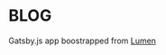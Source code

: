 # BLOG

Gatsby.js app boostrapped from [Lumen](https://github.com/alxshelepenok/gatsby-starter-lumen/blob/gatsby-v2)

